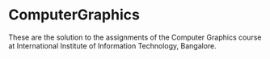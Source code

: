 # ComputerGraphics
These are the solution to the assignments of the Computer Graphics course at International Institute of Information Technology, Bangalore.

